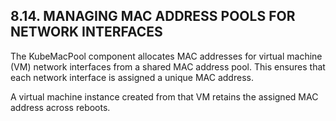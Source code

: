## 8.14. MANAGING MAC ADDRESS POOLS FOR NETWORK INTERFACES

The KubeMacPool component allocates MAC addresses for virtual machine (VM) network interfaces from a shared MAC address pool. This ensures that each network interface is assigned a unique MAC address.

A virtual machine instance created from that VM retains the assigned MAC address across reboots.

<!-- image -->

